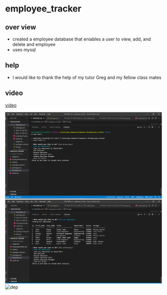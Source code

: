 # employee_tracker

## over view

* created a employee database that eniables a user to view, add, and delete and employee
* uses mysql

## help

* I would like to thank the help of my tutor Greg and my fellow class mates

## video

[video](https://drive.google.com/file/d/1B7v4gNeChminEDa9GjlQWRK9VeFuouf-/view)

![main](/assets/empTrack1.png)
![all](/assets/empTrack2.png)
![dep](/assets/empTrack.png)